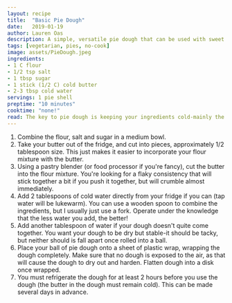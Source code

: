 ```yaml
---
layout: recipe
title:  "Basic Pie Dough"
date:   2019-01-19
author: Lauren Oas
description: A simple, versatile pie dough that can be used with sweet or savory fillings.
tags: [vegetarian, pies, no-cook]
image: assets/PieDough.jpeg
ingredients:
- 1 C flour
- 1/2 tsp salt
- 1 tbsp sugar
- 1 stick (1/2 C) cold butter
- 2-3 tbsp cold water
servings: 1 pie shell
preptime: "10 minutes"
cooktime: "none!"
read: The key to pie dough is keeping your ingredients cold-mainly the butter. If the butter starts to warm up, it gets soft/greasy and your dough will have the wrong consistency. Also, when adding water, you want to add as little COLD water as possible-just enough to bind the dough together. This makes 1 pie shell, which is the bottom OR the top for a fruit pie-you will need to double the batch if you are making a pie that requires a top. This recipe can easily be doubled, but it's easier to work with single batches, so I recommend making each batch one at a time instead of making a larger batch and then trying to roll that out. </em></b>
---
```

1. Combine the flour, salt and sugar in a medium bowl.
2. Take your butter out of the fridge, and cut into pieces, approximately 1/2 tablespoon size. This just makes it easier to incorporate your flour mixture with the butter.
3. Using a pastry blender (or food processor if you're fancy), cut the butter into the flour mixture. You're looking for a flaky consistency that will stick together a bit if you push it together, but will crumble almost immediately.
4. Add 2 tablespoons of cold water directly from your fridge if you can (tap water will be lukewarm). You can use a wooden spoon to combine the ingredients, but I usually just use a fork. Operate under the knowledge that the less water you add, the better!
5. Add another tablespoon of water if your dough doesn't quite come together. You want your dough to be dry but stable-it should be tacky, but neither should is fall apart once rolled into a ball.
6. Place your ball of pie dough onto a sheet of plastic wrap, wrapping the dough completely. Make sure that no dough is exposed to the air, as that will cause the dough to dry out and harden. Flatten dough into a disk once wrapped.
7. You must refrigerate the dough for at least 2 hours before you use the dough (the butter in the dough must remain cold). This can be made several days in advance.
